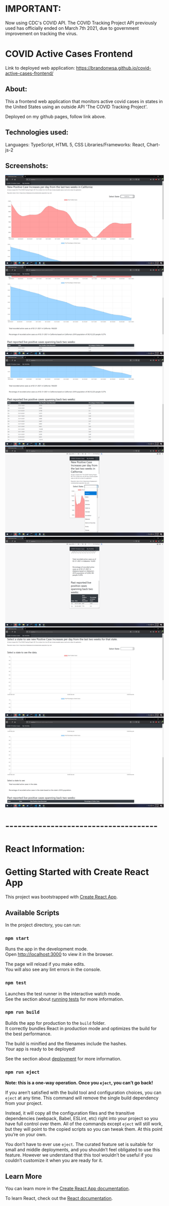 # IMPORTANT:
Now using CDC's COVID API. The COVID Tracking Project API previously used has officially ended on March 7th 2021, due to government improvement on tracking the virus.

# COVID Active Cases Frontend
Link to deployed web application: https://brandonwsa.github.io/covid-active-cases-frontend/

## About:

This a frontend web application that monitors active covid cases in states in the United States using an outside API 'The COVID Tracking Project'.

Deployed on my github pages, follow link above.

## Technologies used:

Languages: TypeScript, HTML 5, CSS
Libraries/Frameworks: React, Chart-js-2

## Screenshots:
![Screnshot 1 of application](https://github.com/brandonwsa/covid-active-cases-frontend/blob/main/screenshots/ss_1.PNG)
![Screnshot 2 of application](https://github.com/brandonwsa/covid-active-cases-frontend/blob/main/screenshots/ss_2.PNG)
![Screnshot 3 of application](https://github.com/brandonwsa/covid-active-cases-frontend/blob/main/screenshots/ss_3.PNG)
![Screnshot 4 of application](https://github.com/brandonwsa/covid-active-cases-frontend/blob/main/screenshots/ss_4.PNG)
![Screnshot 5 of application](https://github.com/brandonwsa/covid-active-cases-frontend/blob/main/screenshots/ss_5.PNG)
![Screnshot 6 of application](https://github.com/brandonwsa/covid-active-cases-frontend/blob/main/screenshots/ss_6.PNG)
![Screnshot 7 of application](https://github.com/brandonwsa/covid-active-cases-frontend/blob/main/screenshots/ss_7.PNG)



# -------------------------------------
# React Information:
# Getting Started with Create React App

This project was bootstrapped with [Create React App](https://github.com/facebook/create-react-app).

## Available Scripts

In the project directory, you can run:

### `npm start`

Runs the app in the development mode.\
Open [http://localhost:3000](http://localhost:3000) to view it in the browser.

The page will reload if you make edits.\
You will also see any lint errors in the console.

### `npm test`

Launches the test runner in the interactive watch mode.\
See the section about [running tests](https://facebook.github.io/create-react-app/docs/running-tests) for more information.

### `npm run build`

Builds the app for production to the `build` folder.\
It correctly bundles React in production mode and optimizes the build for the best performance.

The build is minified and the filenames include the hashes.\
Your app is ready to be deployed!

See the section about [deployment](https://facebook.github.io/create-react-app/docs/deployment) for more information.

### `npm run eject`

**Note: this is a one-way operation. Once you `eject`, you can’t go back!**

If you aren’t satisfied with the build tool and configuration choices, you can `eject` at any time. This command will remove the single build dependency from your project.

Instead, it will copy all the configuration files and the transitive dependencies (webpack, Babel, ESLint, etc) right into your project so you have full control over them. All of the commands except `eject` will still work, but they will point to the copied scripts so you can tweak them. At this point you’re on your own.

You don’t have to ever use `eject`. The curated feature set is suitable for small and middle deployments, and you shouldn’t feel obligated to use this feature. However we understand that this tool wouldn’t be useful if you couldn’t customize it when you are ready for it.

## Learn More

You can learn more in the [Create React App documentation](https://facebook.github.io/create-react-app/docs/getting-started).

To learn React, check out the [React documentation](https://reactjs.org/).
